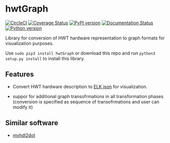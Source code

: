 # hwtGraph
[![CircleCI](https://circleci.com/gh/Nic30/hwtGraph.svg?style=svg)](https://circleci.com/gh/Nic30/hwtGraph)
[![Coverage Status](https://coveralls.io/repos/github/Nic30/hwtGraph/badge.svg?branch=master)](https://coveralls.io/github/Nic30/hwtGraph?branch=master)
[![PyPI version](https://badge.fury.io/py/hwtGraph.svg)](http://badge.fury.io/py/hwtGraph) 
[![Documentation Status](https://readthedocs.org/projects/hwtGraph/badge/?version=latest)](http://hwtGraph.readthedocs.io/en/latest/?badge=latest) 
[![Python version](https://img.shields.io/pypi/pyversions/hwtGraph.svg)](https://img.shields.io/pypi/pyversions/hwtGraph.svg)

Library for conversion of HWT hardware representation to graph formats for visualization purposes.

Use `sudo pip3 install hwtGraph` or download this repo and run `python3 setup.py install` to install this library.

## Features

* Convert HWT hardware description to [ELK json](https://www.eclipse.org/elk/documentation/tooldevelopers/graphdatastructure/jsonformat.html) for visualization.

* suppor for additional graph transofrmations in all transformation phases (conversion is specified as sequence of transofrmations and user can modify it)


## Similar software

* [myhdl2dot](https://github.com/harboleas/myhdl2dot)
